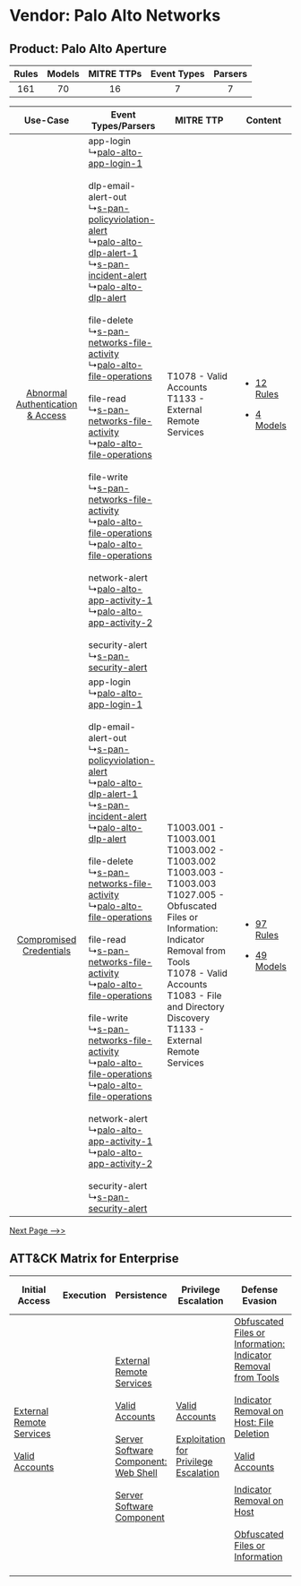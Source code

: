 Vendor: Palo Alto Networks
==========================
Product: Palo Alto Aperture
---------------------------
| Rules | Models | MITRE TTPs | Event Types | Parsers |
|:-----:|:------:|:----------:|:-----------:|:-------:|
|  161  |   70   |     16     |      7      |    7    |

|    Use-Case    | Event Types/Parsers    | MITRE TTP    | Content    |
|:----:| ---- | ---- | ---- |
| [Abnormal Authentication & Access](../../../UseCases/uc_abnormal_authentication_&_access.md) |  app-login<br> ↳[palo-alto-app-login-1](Ps/pC_paloaltoapplogin1.md)<br><br> dlp-email-alert-out<br> ↳[s-pan-policyviolation-alert](Ps/pC_spanpolicyviolationalert.md)<br> ↳[palo-alto-dlp-alert-1](Ps/pC_paloaltodlpalert1.md)<br> ↳[s-pan-incident-alert](Ps/pC_spanincidentalert.md)<br> ↳[palo-alto-dlp-alert](Ps/pC_paloaltodlpalert.md)<br><br> file-delete<br> ↳[s-pan-networks-file-activity](Ps/pC_spannetworksfileactivity.md)<br> ↳[palo-alto-file-operations](Ps/pC_paloaltofileoperations.md)<br><br> file-read<br> ↳[s-pan-networks-file-activity](Ps/pC_spannetworksfileactivity.md)<br> ↳[palo-alto-file-operations](Ps/pC_paloaltofileoperations.md)<br><br> file-write<br> ↳[s-pan-networks-file-activity](Ps/pC_spannetworksfileactivity.md)<br> ↳[palo-alto-file-operations](Ps/pC_paloaltofileoperations.md)<br> ↳[palo-alto-file-operations](Ps/pC_paloaltofileoperations.md)<br><br> network-alert<br> ↳[palo-alto-app-activity-1](Ps/pC_paloaltoappactivity1.md)<br> ↳[palo-alto-app-activity-2](Ps/pC_paloaltoappactivity2.md)<br><br> security-alert<br> ↳[s-pan-security-alert](Ps/pC_spansecurityalert.md)<br> | T1078 - Valid Accounts<br>T1133 - External Remote Services<br>    | [<ul><li>12 Rules</li></ul><ul><li>4 Models</li></ul>](RM/r_m_palo_alto_networks_palo_alto_aperture_Abnormal_Authentication_&_Access.md) |
|          [Compromised Credentials](../../../UseCases/uc_compromised_credentials.md)          |  app-login<br> ↳[palo-alto-app-login-1](Ps/pC_paloaltoapplogin1.md)<br><br> dlp-email-alert-out<br> ↳[s-pan-policyviolation-alert](Ps/pC_spanpolicyviolationalert.md)<br> ↳[palo-alto-dlp-alert-1](Ps/pC_paloaltodlpalert1.md)<br> ↳[s-pan-incident-alert](Ps/pC_spanincidentalert.md)<br> ↳[palo-alto-dlp-alert](Ps/pC_paloaltodlpalert.md)<br><br> file-delete<br> ↳[s-pan-networks-file-activity](Ps/pC_spannetworksfileactivity.md)<br> ↳[palo-alto-file-operations](Ps/pC_paloaltofileoperations.md)<br><br> file-read<br> ↳[s-pan-networks-file-activity](Ps/pC_spannetworksfileactivity.md)<br> ↳[palo-alto-file-operations](Ps/pC_paloaltofileoperations.md)<br><br> file-write<br> ↳[s-pan-networks-file-activity](Ps/pC_spannetworksfileactivity.md)<br> ↳[palo-alto-file-operations](Ps/pC_paloaltofileoperations.md)<br> ↳[palo-alto-file-operations](Ps/pC_paloaltofileoperations.md)<br><br> network-alert<br> ↳[palo-alto-app-activity-1](Ps/pC_paloaltoappactivity1.md)<br> ↳[palo-alto-app-activity-2](Ps/pC_paloaltoappactivity2.md)<br><br> security-alert<br> ↳[s-pan-security-alert](Ps/pC_spansecurityalert.md)<br> | T1003.001 - T1003.001<br>T1003.002 - T1003.002<br>T1003.003 - T1003.003<br>T1027.005 - Obfuscated Files or Information: Indicator Removal from Tools<br>T1078 - Valid Accounts<br>T1083 - File and Directory Discovery<br>T1133 - External Remote Services<br> | [<ul><li>97 Rules</li></ul><ul><li>49 Models</li></ul>](RM/r_m_palo_alto_networks_palo_alto_aperture_Compromised_Credentials.md)         |
[Next Page -->>](2_ds_palo_alto_networks_palo_alto_aperture.md)

ATT&CK Matrix for Enterprise
----------------------------
| Initial Access                                                                                                                                   | Execution | Persistence                                                                                                                                                                                                                                                                                                                 | Privilege Escalation                                                                                                                                          | Defense Evasion                                                                                                                                                                                                                                                                                                                                                                                                                                              | Credential Access                                                          | Discovery                                                                         | Lateral Movement | Collection                                                            | Command and Control                                                                                                                       | Exfiltration                                                                                                                                                                                                                                         | Impact                                                                                                                                              |
| ------------------------------------------------------------------------------------------------------------------------------------------------ | --------- | --------------------------------------------------------------------------------------------------------------------------------------------------------------------------------------------------------------------------------------------------------------------------------------------------------------------------- | ------------------------------------------------------------------------------------------------------------------------------------------------------------- | ------------------------------------------------------------------------------------------------------------------------------------------------------------------------------------------------------------------------------------------------------------------------------------------------------------------------------------------------------------------------------------------------------------------------------------------------------------ | -------------------------------------------------------------------------- | --------------------------------------------------------------------------------- | ---------------- | --------------------------------------------------------------------- | ----------------------------------------------------------------------------------------------------------------------------------------- | ---------------------------------------------------------------------------------------------------------------------------------------------------------------------------------------------------------------------------------------------------- | --------------------------------------------------------------------------------------------------------------------------------------------------- |
| [External Remote Services](https://attack.mitre.org/techniques/T1133)<br><br>[Valid Accounts](https://attack.mitre.org/techniques/T1078)<br><br> |           | [External Remote Services](https://attack.mitre.org/techniques/T1133)<br><br>[Valid Accounts](https://attack.mitre.org/techniques/T1078)<br><br>[Server Software Component: Web Shell](https://attack.mitre.org/techniques/T1505/003)<br><br>[Server Software Component](https://attack.mitre.org/techniques/T1505)<br><br> | [Valid Accounts](https://attack.mitre.org/techniques/T1078)<br><br>[Exploitation for Privilege Escalation](https://attack.mitre.org/techniques/T1068)<br><br> | [Obfuscated Files or Information: Indicator Removal from Tools](https://attack.mitre.org/techniques/T1027/005)<br><br>[Indicator Removal on Host: File Deletion](https://attack.mitre.org/techniques/T1070/004)<br><br>[Valid Accounts](https://attack.mitre.org/techniques/T1078)<br><br>[Indicator Removal on Host](https://attack.mitre.org/techniques/T1070)<br><br>[Obfuscated Files or Information](https://attack.mitre.org/techniques/T1027)<br><br> | [OS Credential Dumping](https://attack.mitre.org/techniques/T1003)<br><br> | [File and Directory Discovery](https://attack.mitre.org/techniques/T1083)<br><br> |                  | [Email Collection](https://attack.mitre.org/techniques/T1114)<br><br> | [Proxy: Multi-hop Proxy](https://attack.mitre.org/techniques/T1090/003)<br><br>[Proxy](https://attack.mitre.org/techniques/T1090)<br><br> | [Exfiltration Over Alternative Protocol](https://attack.mitre.org/techniques/T1048)<br><br>[Exfiltration Over Alternative Protocol: Exfiltration Over Unencrypted/Obfuscated Non-C2 Protocol](https://attack.mitre.org/techniques/T1048/003)<br><br> | [Data Destruction](https://attack.mitre.org/techniques/T1485)<br><br>[Data Encrypted for Impact](https://attack.mitre.org/techniques/T1486)<br><br> |